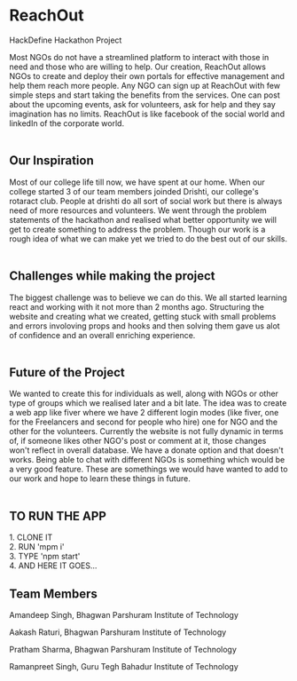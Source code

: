 

# ReachOut
HackDefine Hackathon Project

Most NGOs do not have a streamlined platform to interact with those in need and those who are willing to help.
Our creation, ReachOut allows NGOs to create and deploy their own portals for effective management and help them reach more people.
Any NGO can sign up at ReachOut with few simple steps and start taking the benefits from the services.
One can post about the upcoming events, ask for volunteers, ask for help and they say imagination has no limits.
ReachOut is like facebook of the social world and linkedIn of the corporate world.
<br />
<br />
<h2>Our Inspiration</h2>
Most of our college life till now, we have spent at our home. When our college started 3 of our team members joinded Drishti, our college's rotaract club. People at drishti do all sort of social work but there is always need of more resources and volunteers.
We went through the problem statements of the hackathon and realised what better opportunity we will get to create something to address the problem.
Though our work is a rough idea of what we can make yet we tried to do the best out of our skills.
<br />
<br />
<h2>Challenges while making the project</h2>
The biggest challenge was to believe we can do this.
We all started learning react and working with it not more than 2 months ago.
Structuring the website and creating what we created, getting stuck with small problems and errors involoving props and hooks and then solving them gave us alot of confidence and an overall enriching experience.
<br />
<br />
<h2>Future of the Project</h2>
We wanted to create this for individuals as well, along with NGOs or other type of groups which we realised later and a bit late. The idea was to create a web app like fiver where we have 2 different login modes (like fiver, one for the Freelancers and second for people who hire) one for NGO and the other for the volunteers.
Currently the website is not fully dynamic in terms of, if someone likes other NGO's post or comment at it, those changes won't reflect in overall database.
We have a donate option and that doesn't works.
Being able to chat with different NGOs is something which would be a very good feature.
These are somethings we would have wanted to add to our work and hope to learn these things in future.
<br />
<br />
<h2>TO RUN THE APP</h2>
1. CLONE IT 
<br />
2. RUN 'mpm i'
<br />
3. TYPE 'npm start'
<br />
4. AND HERE IT GOES...

## Team Members 
<p>Amandeep Singh, Bhagwan Parshuram Institute of Technology</p>
<p>Aakash Raturi, Bhagwan Parshuram Institute of Technology</p>
<p>Pratham Sharma, Bhagwan Parshuram Institute of Technology</p>
<p>Ramanpreet Singh, Guru Tegh Bahadur Institute of Technology</p>
